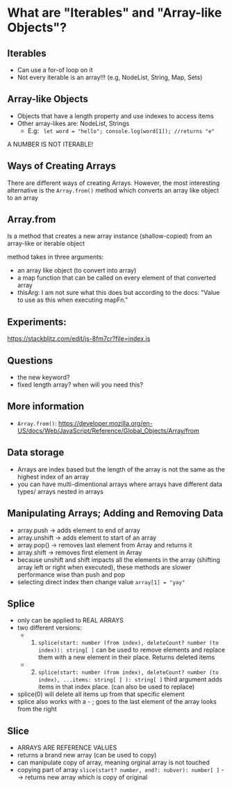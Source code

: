 # What are "Iterables" and "Array-like Objects"?

## Iterables

-  Can use a for-of loop on it
-  Not every iterable is an array!!! (e.g, NodeList, String, Map, Sets)

## Array-like Objects

-  Objects that have a length property and use indexes to access items
-  Other array-likes are: NodeList, Strings
   -  E.g: ` let word = "hello"; console.log(word[1]); //returns "e"`

A NUMBER IS NOT ITERABLE!

## Ways of Creating Arrays

There are different ways of creating Arrays. However, the most interesting alternative is the `Array.from()` method which converts an array like object to an array

## Array.from

Is a method that creates a new array instance (shallow-copied) from an array-like or iterable object

method takes in three arguments:

-  an array like object (to convert into array)
-  a map function that can be called on every element of that converted array
-  thisArg: I am not sure what this does but according to the docs: "Value to use as this when executing mapFn."

## Experiments:

https://stackblitz.com/edit/js-8fm7cr?file=index.js

## Questions

-  the new keyword?
-  fixed length array? when will you need this?

## More information

-  `Array.from()`: https://developer.mozilla.org/en-US/docs/Web/JavaScript/Reference/Global_Objects/Array/from

## Data storage

-  Arrays are index based but the length of the array is not the same as the highest index of an array
-  you can have multi-dimentional arrays where arrays have different data types/ arrays nested in arrays

## Manipulating Arrays; Adding and Removing Data

-  array.push -> adds element to end of array
-  array.unshift -> adds element to start of an array
-  array.pop() -> removes last element from Array and returns it
-  array.shift -> removes first element in Array
-  because unshift and shift impacts all the elements in the array (shifting array left or right when executed), these methods are slower performance wise than push and pop
-  selecting direct index then change value `array[1] = "yay"`

## Splice

-  only can be applied to REAL ARRAYS
-  two different versions:
   -  1. `splice(start: number (from index), deleteCount? number (to index)): string[ ]` can be used to remove elements and replace them with a new element in their place. Returns deleted items
   -  2. `splice(start: number (from index), deleteCount? number (to index), ...items: string[ ] ): string[ ]` third argument adds items in that index place. (can also be used to replace)
-  splice(0) will delete all items up from that specific element
-  splice also works with a - ; goes to the last element of the array looks from the right

## Slice

-  ARRAYS ARE REFERENCE VALUES
-  returns a brand new array (can be used to copy)
-  can manipulate copy of array, meaning orginal array is not touched
-  copying part of array `slice(start? number, end?: nubver): number[ ]` --> returns new array which is copy of original
